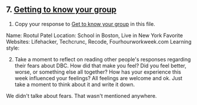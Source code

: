 ## 7. [Getting to know your group](7_get_to_know_your_group/readme.md)

1. Copy your response to <a href="https://github.com/Devbootcamp/phase_0_unit_1/tree/master/week_1/6_Get_to_know_your_group" target="_blank"> Get to know your group</a> in this file.

<!-- Insert your response here  -->
Name: Rootul Patel
Location: School in Boston, Live in New York
Favorite Websites: Lifehacker, Techcrunc, Recode, Fourhourworkweek.com
Learning style: 

2. Take a moment to reflect on reading other people's responses regarding their fears about DBC. How did that make you feel? Did you feel better, worse, or something else all together? How has your experience this week influenced your feelings? All feelings are welcome and ok. Just take a moment to think about it and write it down. 

<!-- Insert your response here -->
We didn't talke about fears. That wasn't mentioned anywhere.

